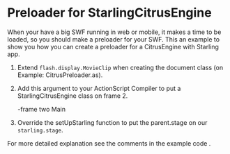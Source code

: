 # Preloader for StarlingCitrusEngine 

When your have a big SWF running in web or mobile, it makes a time to be loaded, so you should make a preloader for your SWF. This an example to show you how you can create a preloader for a CitrusEngine with Starling app.

1. Extend `flash.display.MovieClip` when creating the document class (on Example: CitrusPreloader.as).

2. Add this argument to your ActionScript Compiler to put a StarlingCitrusEngine class on frame 2.

	-frame two Main

3. Override the setUpStarling function to put the parent.stage on our `starling.stage`.


For more detailed explanation see the comments in the example code .

